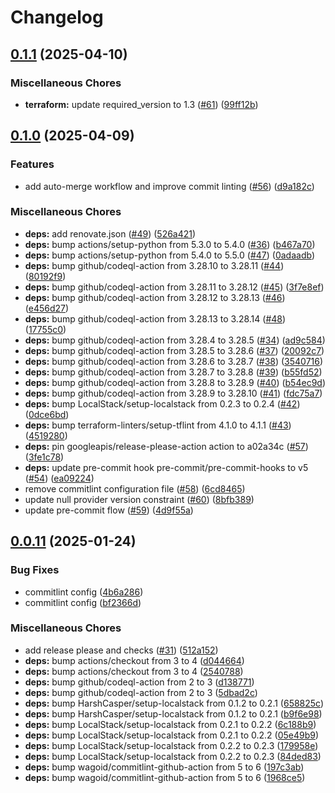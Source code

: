 # Changelog

## [0.1.1](https://github.com/opzkit/terraform-aws-k8s-network/compare/v0.1.0...v0.1.1) (2025-04-10)


### Miscellaneous Chores

* **terraform:** update required_version to 1.3 ([#61](https://github.com/opzkit/terraform-aws-k8s-network/issues/61)) ([99ff12b](https://github.com/opzkit/terraform-aws-k8s-network/commit/99ff12bd750cc3216e1e035e5b54705f6d34fa16))

## [0.1.0](https://github.com/opzkit/terraform-aws-k8s-network/compare/v0.0.11...v0.1.0) (2025-04-09)


### Features

* add auto-merge workflow and improve commit linting ([#56](https://github.com/opzkit/terraform-aws-k8s-network/issues/56)) ([d9a182c](https://github.com/opzkit/terraform-aws-k8s-network/commit/d9a182c7de3e729501b7378ecbbbd48fec5ee917))


### Miscellaneous Chores

* **deps:** add renovate.json ([#49](https://github.com/opzkit/terraform-aws-k8s-network/issues/49)) ([526a421](https://github.com/opzkit/terraform-aws-k8s-network/commit/526a4216b2501971221df612db0157233a82c9a6))
* **deps:** bump actions/setup-python from 5.3.0 to 5.4.0 ([#36](https://github.com/opzkit/terraform-aws-k8s-network/issues/36)) ([b467a70](https://github.com/opzkit/terraform-aws-k8s-network/commit/b467a7011856ce71d29a1b2389e79619dee18f37))
* **deps:** bump actions/setup-python from 5.4.0 to 5.5.0 ([#47](https://github.com/opzkit/terraform-aws-k8s-network/issues/47)) ([0adaadb](https://github.com/opzkit/terraform-aws-k8s-network/commit/0adaadbd44b5a55cc3d4845ad4c09fcd34b88eb2))
* **deps:** bump github/codeql-action from 3.28.10 to 3.28.11 ([#44](https://github.com/opzkit/terraform-aws-k8s-network/issues/44)) ([80192f9](https://github.com/opzkit/terraform-aws-k8s-network/commit/80192f98684d15e1aec46f125c380ef1b361317f))
* **deps:** bump github/codeql-action from 3.28.11 to 3.28.12 ([#45](https://github.com/opzkit/terraform-aws-k8s-network/issues/45)) ([3f7e8ef](https://github.com/opzkit/terraform-aws-k8s-network/commit/3f7e8eff5264889ccd9dff33b5c2b44fa75a2502))
* **deps:** bump github/codeql-action from 3.28.12 to 3.28.13 ([#46](https://github.com/opzkit/terraform-aws-k8s-network/issues/46)) ([e456d27](https://github.com/opzkit/terraform-aws-k8s-network/commit/e456d278e6c8d59b260ca884090ccc55bb79da83))
* **deps:** bump github/codeql-action from 3.28.13 to 3.28.14 ([#48](https://github.com/opzkit/terraform-aws-k8s-network/issues/48)) ([17755c0](https://github.com/opzkit/terraform-aws-k8s-network/commit/17755c0b08d0334f5ba0aeda9d2b8ef35873a490))
* **deps:** bump github/codeql-action from 3.28.4 to 3.28.5 ([#34](https://github.com/opzkit/terraform-aws-k8s-network/issues/34)) ([ad9c584](https://github.com/opzkit/terraform-aws-k8s-network/commit/ad9c584ff618418011fa546a8378ba93bb94780f))
* **deps:** bump github/codeql-action from 3.28.5 to 3.28.6 ([#37](https://github.com/opzkit/terraform-aws-k8s-network/issues/37)) ([20092c7](https://github.com/opzkit/terraform-aws-k8s-network/commit/20092c77a29a94dffea2a31d992b427d0f856a3d))
* **deps:** bump github/codeql-action from 3.28.6 to 3.28.7 ([#38](https://github.com/opzkit/terraform-aws-k8s-network/issues/38)) ([3540716](https://github.com/opzkit/terraform-aws-k8s-network/commit/35407162ff44272750f4f0207de40d19a21d6c6a))
* **deps:** bump github/codeql-action from 3.28.7 to 3.28.8 ([#39](https://github.com/opzkit/terraform-aws-k8s-network/issues/39)) ([b55fd52](https://github.com/opzkit/terraform-aws-k8s-network/commit/b55fd523fcce1e8792dff3d205bb115a5615234d))
* **deps:** bump github/codeql-action from 3.28.8 to 3.28.9 ([#40](https://github.com/opzkit/terraform-aws-k8s-network/issues/40)) ([b54ec9d](https://github.com/opzkit/terraform-aws-k8s-network/commit/b54ec9d12a3ef71a443e78894ad0784d78250606))
* **deps:** bump github/codeql-action from 3.28.9 to 3.28.10 ([#41](https://github.com/opzkit/terraform-aws-k8s-network/issues/41)) ([fdc75a7](https://github.com/opzkit/terraform-aws-k8s-network/commit/fdc75a70556c3e9ad362d08738312840f9429ab9))
* **deps:** bump LocalStack/setup-localstack from 0.2.3 to 0.2.4 ([#42](https://github.com/opzkit/terraform-aws-k8s-network/issues/42)) ([0dce6bd](https://github.com/opzkit/terraform-aws-k8s-network/commit/0dce6bd1da1aebbfb599f8eb5334acd7c2ad8b8d))
* **deps:** bump terraform-linters/setup-tflint from 4.1.0 to 4.1.1 ([#43](https://github.com/opzkit/terraform-aws-k8s-network/issues/43)) ([4519280](https://github.com/opzkit/terraform-aws-k8s-network/commit/4519280aef827d93180289f0c218eb982727c738))
* **deps:** pin googleapis/release-please-action action to a02a34c ([#57](https://github.com/opzkit/terraform-aws-k8s-network/issues/57)) ([3fe1c78](https://github.com/opzkit/terraform-aws-k8s-network/commit/3fe1c7891ad4b262faeb84f823cc7ed2ffe49119))
* **deps:** update pre-commit hook pre-commit/pre-commit-hooks to v5 ([#54](https://github.com/opzkit/terraform-aws-k8s-network/issues/54)) ([ea09224](https://github.com/opzkit/terraform-aws-k8s-network/commit/ea092241459142edf33d56afb6d63f82ac066458))
* remove commitlint configuration file ([#58](https://github.com/opzkit/terraform-aws-k8s-network/issues/58)) ([6cd8465](https://github.com/opzkit/terraform-aws-k8s-network/commit/6cd8465ef36809284ee4438a2f568fb935ddcb9d))
* update null provider version constraint ([#60](https://github.com/opzkit/terraform-aws-k8s-network/issues/60)) ([8bfb389](https://github.com/opzkit/terraform-aws-k8s-network/commit/8bfb389ad2997a19700df4a7c49405b2dd2d4af4))
* update pre-commit flow ([#59](https://github.com/opzkit/terraform-aws-k8s-network/issues/59)) ([4d9f55a](https://github.com/opzkit/terraform-aws-k8s-network/commit/4d9f55a8054be4d02985ddf5920ba452c9cefe83))

## [0.0.11](https://github.com/opzkit/terraform-aws-k8s-network/compare/v0.0.10...v0.0.11) (2025-01-24)


### Bug Fixes

* commitlint config ([4b6a286](https://github.com/opzkit/terraform-aws-k8s-network/commit/4b6a286bc855acb76f35a00990e7da9fd436c949))
* commitlint config ([bf2366d](https://github.com/opzkit/terraform-aws-k8s-network/commit/bf2366d9480ea2c1d95e254de7dd14cdb3d122d7))


### Miscellaneous Chores

* add release please and checks ([#31](https://github.com/opzkit/terraform-aws-k8s-network/issues/31)) ([512a152](https://github.com/opzkit/terraform-aws-k8s-network/commit/512a15291d48651f76aa2a81b676924aa90cbef1))
* **deps:** bump actions/checkout from 3 to 4 ([d044664](https://github.com/opzkit/terraform-aws-k8s-network/commit/d044664031859bb5848815d79b4efa04c0cdb1e5))
* **deps:** bump actions/checkout from 3 to 4 ([2540788](https://github.com/opzkit/terraform-aws-k8s-network/commit/25407886c3cf2204b7482515949a7296b5cdf841))
* **deps:** bump github/codeql-action from 2 to 3 ([d138771](https://github.com/opzkit/terraform-aws-k8s-network/commit/d138771c8411029ab878ae8303a41cddb63a0ac1))
* **deps:** bump github/codeql-action from 2 to 3 ([5dbad2c](https://github.com/opzkit/terraform-aws-k8s-network/commit/5dbad2cbe6bd008b9f9df4e8bc5e26837130b939))
* **deps:** bump HarshCasper/setup-localstack from 0.1.2 to 0.2.1 ([658825c](https://github.com/opzkit/terraform-aws-k8s-network/commit/658825c91d3e70ac0c00bdb9c540c635c865ba97))
* **deps:** bump HarshCasper/setup-localstack from 0.1.2 to 0.2.1 ([b9f6e98](https://github.com/opzkit/terraform-aws-k8s-network/commit/b9f6e982a2649eb1d79edaf0e1bfcaac19025b53))
* **deps:** bump LocalStack/setup-localstack from 0.2.1 to 0.2.2 ([6c188b9](https://github.com/opzkit/terraform-aws-k8s-network/commit/6c188b9441feb8391135fcd7d5b8b76f47ecb4a6))
* **deps:** bump LocalStack/setup-localstack from 0.2.1 to 0.2.2 ([05e49b9](https://github.com/opzkit/terraform-aws-k8s-network/commit/05e49b90a9d6f7b6885811c61c9283b387fd6d1f))
* **deps:** bump LocalStack/setup-localstack from 0.2.2 to 0.2.3 ([179958e](https://github.com/opzkit/terraform-aws-k8s-network/commit/179958e9b3e74a53b98ad4437be80a8541413a11))
* **deps:** bump LocalStack/setup-localstack from 0.2.2 to 0.2.3 ([84ded83](https://github.com/opzkit/terraform-aws-k8s-network/commit/84ded830fe24ef54da344942b63663966fac3869))
* **deps:** bump wagoid/commitlint-github-action from 5 to 6 ([197c3ab](https://github.com/opzkit/terraform-aws-k8s-network/commit/197c3ab67ec5394456ef0efb6039c27dfb482eef))
* **deps:** bump wagoid/commitlint-github-action from 5 to 6 ([1968ce5](https://github.com/opzkit/terraform-aws-k8s-network/commit/1968ce55b4afd5190679b1d0c2f12a2e489df682))
